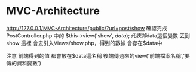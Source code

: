 # MVC-Architecture
http://127.0.0.1/MVC-Architecture/public/?url=post/show 確認完成
PostController.php 中的 $this->view('show', $data);
代表將$data這個變數 丟到 show 這裡
會去引入Views/show.php，得到的數據 會存在$data中

注意 
前端得到的值 都會放在$data這名稱
後端傳過來的view('前端檔案名稱','要傳的資料變數')
